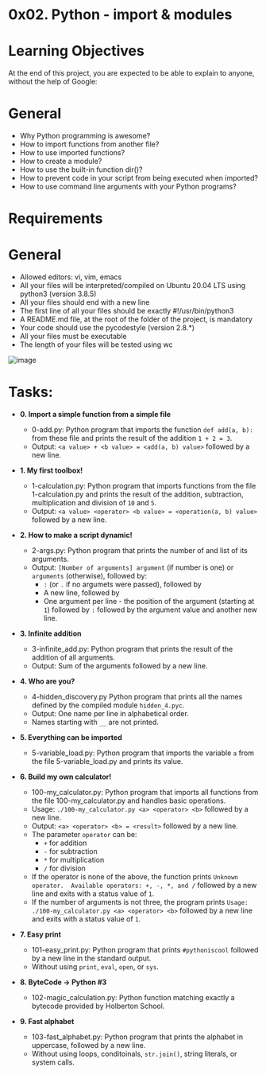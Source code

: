 # 0x02. Python - import & modules

# Learning Objectives
At the end of this project, you are expected to be able to explain to anyone, without the help of Google:

# General
* Why Python programming is awesome?
* How to import functions from another file?
* How to use imported functions?
* How to create a module?
* How to use the built-in function dir()?
* How to prevent code in your script from being executed when imported?
* How to use command line arguments with your Python programs?

# Requirements

# General
* Allowed editors: vi, vim, emacs
* All your files will be interpreted/compiled on Ubuntu 20.04 LTS using python3 (version 3.8.5)
* All your files should end with a new line
* The first line of all your files should be exactly #!/usr/bin/python3
* A README.md file, at the root of the folder of the project, is mandatory
* Your code should use the pycodestyle (version 2.8.*)
* All your files must be executable
* The length of your files will be tested using wc

![image](https://github.com/minarob23/alx-higher_level_programming/assets/102999008/3aa79c0b-c30a-4859-bfa6-2c8bcf01f42e)

# Tasks:
* **0. Import a simple function from a simple file**
  * 0-add.py: Python program that imports the function `def add(a, b):` from these file and prints the result of the addition `1 + 2 = 3`.
  * Output: `<a value> + <b value> = <add(a, b) value>` followed by a new line.

* **1. My first toolbox!**
  * 1-calculation.py: Python program that imports functions from the file 1-calculation.py and prints the result of the addition, subtraction, multiplication and division of `10` and `5`.
  * Output: `<a value> <operator> <b value> = <operation(a, b) value>` followed by a new line.

* **2. How to make a script dynamic!**
  * 2-args.py: Python program that prints the number of and list of its arguments.
  * Output: `[Number of arguments] argument` (if number is one) or `arguments` (otherwise), followed by:
    * `:` (or `.` if no argumets were passed), followed by
    * A new line, followed by
    * One argument per line - the position of the argument (starting at `1`) followed by `:` followed by the argument value and another new line.

* **3. Infinite addition**
  * 3-infinite_add.py: Python program that prints the result of the addition of all arguments.
  * Output: Sum of the arguments followed by a new line.

* **4. Who are you?**
  * 4-hidden_discovery.py Python program that prints all the names defined by the compiled module `hidden_4.pyc`.
  * Output: One name per line in alphabetical order.
  * Names starting with `__` are not printed.

* **5. Everything can be imported**
  * 5-variable_load.py: Python program that imports the variable `a` from the file 5-variable_load.py and prints its value.

* **6. Build my own calculator!**
  * 100-my_calculator.py: Python program that imports all functions from the file 100-my_calculator.py and handles basic operations.
  * Usage: `./100-my_calculator.py <a> <operator> <b>` followed by a new line.
  * Output: `<a> <operator> <b> = <result>` followed by a new line.
  * The parameter `operator` can be:
    * `+` for addition
    * `-` for subtraction
    * `*` for multiplication
    * `/` for division
  * If the operator is none of the above, the function prints `Unknown operator.  Available operators: +, -, *, and /` followed by a new line and exits  with a status value of `1`.
  * If the number of arguments is not three, the program prints `Usage: ./100-my_calculator.py <a> <operator> <b>` followed by a new line and exits with a status value of `1`.

* **7. Easy print**
  * 101-easy_print.py: Python program that prints `#pythoniscool` followed by a new line in the standard output.
  * Without using `print`, `eval`, `open`, or `sys`.

* **8. ByteCode -> Python #3**
  * 102-magic_calculation.py: Python function matching exactly a bytecode provided by Holberton School.

* **9. Fast alphabet**
  * 103-fast_alphabet.py: Python program that prints the alphabet in uppercase, followed by a new line.
  * Without using loops, conditoinals, `str.join()`, string literals, or system calls.

